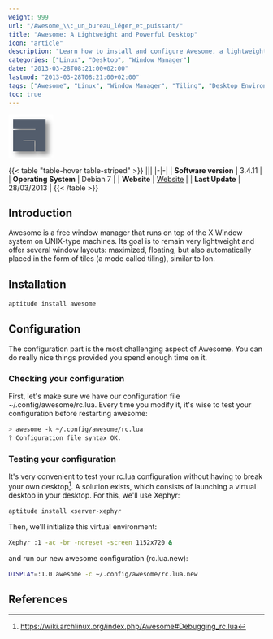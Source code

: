 ```yaml
---
weight: 999
url: "/Awesome_\\:_un_bureau_léger_et_puissant/"
title: "Awesome: A Lightweight and Powerful Desktop"
icon: "article"
description: "Learn how to install and configure Awesome, a lightweight and powerful tiling window manager for Linux."
categories: ["Linux", "Desktop", "Window Manager"]
date: "2013-03-28T08:21:00+02:00"
lastmod: "2013-03-28T08:21:00+02:00"
tags: ["Awesome", "Linux", "Window Manager", "Tiling", "Desktop Environment"]
toc: true
---
```


![Awesome](/images/awesome_logo.png)

{{< table "table-hover table-striped" >}}
|||
|-|-|
| **Software version** | 3.4.11 |
| **Operating System** | Debian 7 |
| **Website** | [Website](https://awesome.naquadah.org) |
| **Last Update** | 28/03/2013 |
{{< /table >}}

## Introduction

Awesome is a free window manager that runs on top of the X Window system on UNIX-type machines. Its goal is to remain very lightweight and offer several window layouts: maximized, floating, but also automatically placed in the form of tiles (a mode called tiling), similar to Ion.

## Installation

```bash
aptitude install awesome
```

## Configuration

The configuration part is the most challenging aspect of Awesome. You can do really nice things provided you spend enough time on it.

### Checking your configuration

First, let's make sure we have our configuration file ~/.config/awesome/rc.lua. Every time you modify it, it's wise to test your configuration before restarting awesome:

```bash
> awesome -k ~/.config/awesome/rc.lua
? Configuration file syntax OK.
```

### Testing your configuration

It's very convenient to test your rc.lua configuration without having to break your own desktop[^1]. A solution exists, which consists of launching a virtual desktop in your desktop. For this, we'll use Xephyr:

```bash
aptitude install xserver-xephyr
```

Then, we'll initialize this virtual environment:

```bash
Xephyr :1 -ac -br -noreset -screen 1152x720 &
```

and run our new awesome configuration (rc.lua.new):

```bash
DISPLAY=:1.0 awesome -c ~/.config/awesome/rc.lua.new
```

## References

[^1]: https://wiki.archlinux.org/index.php/Awesome#Debugging_rc.lua
